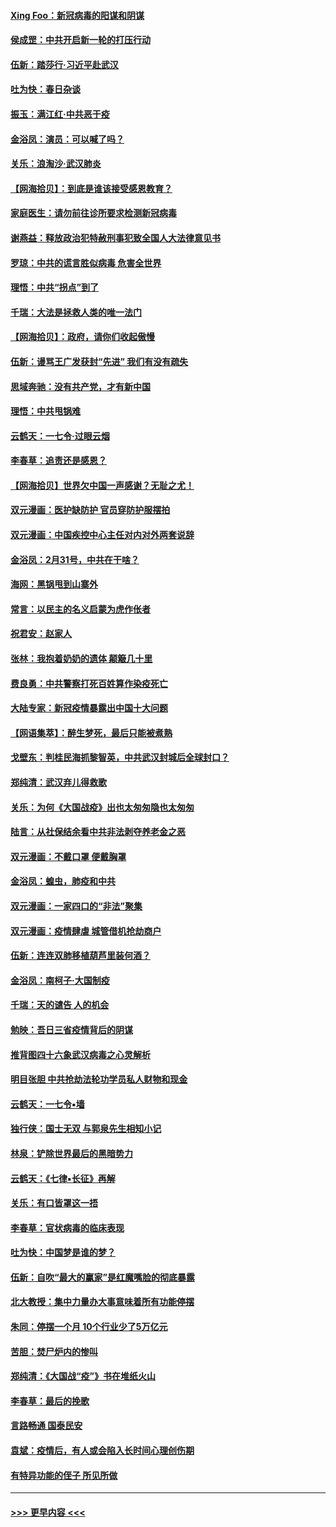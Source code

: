 #### [Xing Foo：新冠病毒的阳谋和阴谋](../pages/nsc993/n11936086.md?t=03130932) 
#### [侯成罡：中共开启新一轮的打压行动](../pages/nsc993/n11935730.md?t=03130932) 
#### [伍新：踏莎行‧习近平赴武汉](../pages/nsc993/n11935157.md?t=03130932) 
#### [吐为快：春日杂谈](../pages/nsc993/n11934776.md?t=03130932) 
#### [振玉：满江红‧中共恶于疫](../pages/nsc993/n11934647.md?t=03130932) 
#### [金浴凤：演员：可以喊了吗？](../pages/nsc993/n11934602.md?t=03130932) 
#### [关乐：浪淘沙·武汉肺炎](../pages/nsc993/n11931792.md?t=03130932) 
#### [【网海拾贝】：到底是谁该接受感恩教育？](../pages/nsc993/n11931552.md?t=03130932) 
#### [家庭医生：请勿前往诊所要求检测新冠病毒](../pages/nsc993/n11929190.md?t=03130932) 
#### [谢燕益：释放政治犯特赦刑事犯致全国人大法律意见书](../pages/nsc993/n11928978.md?t=03130932) 
#### [罗琼：中共的谎言胜似病毒 危害全世界](../pages/nsc993/n11922636.md?t=03130932) 
#### [理悟：中共“拐点”到了](../pages/nsc993/n11928496.md?t=03130932) 
#### [千瑞：大法是拯救人类的唯一法门](../pages/nsc993/n11927637.md?t=03130932) 
#### [【网海拾贝】：政府，请你们收起傲慢](../pages/nsc993/n11926932.md?t=03130932) 
#### [伍新：谩骂王广发获封“先进” 我们有没有疏失](../pages/nsc993/n11926101.md?t=03130932) 
#### [思域奔驰：没有共产党，才有新中国](../pages/nsc993/n11926058.md?t=03130932) 
#### [理悟：中共甩锅难](../pages/nsc993/n11925355.md?t=03130932) 
#### [云鹤天：一七令·过眼云烟](../pages/nsc993/n11925284.md?t=03130932) 
#### [李春草：追责还是感恩？](../pages/nsc993/n11925274.md?t=03130932) 
#### [【网海拾贝】世界欠中国一声感谢？无耻之尤！](../pages/nsc993/n11925239.md?t=03130932) 
#### [双元漫画：医护缺防护 官员穿防护服摆拍](../pages/nsc993/n11923899.md?t=03130932) 
#### [双元漫画：中国疾控中心主任对内对外两套说辞](../pages/nsc993/n11921994.md?t=03130932) 
#### [金浴凤：2月31号，中共在干啥？](../pages/nsc993/n11922706.md?t=03130932) 
#### [海网：黑锅甩到山寨外](../pages/nsc993/n11922688.md?t=03130932) 
#### [常言：以民主的名义启蒙为虎作伥者](../pages/nsc993/n11922217.md?t=03130932) 
#### [祝君安：赵家人](../pages/nsc993/n11922209.md?t=03130932) 
#### [张林：我抱着奶奶的遗体 颠簸几十里](../pages/nsc993/n11920945.md?t=03130932) 
#### [费良勇：中共警察打死百姓算作染疫死亡](../pages/nsc993/n11919264.md?t=03130932) 
#### [大陆专家：新冠疫情暴露出中国十大问题](../pages/nsc993/n11919187.md?t=03130932) 
#### [【网语集萃】：醉生梦死，最后只能被煮熟](../pages/nsc993/n11918994.md?t=03130932) 
#### [戈壁东：判桂民海抓黎智英，中共武汉封城后全球封口？](../pages/nsc993/n11917982.md?t=03130932) 
#### [郑纯清：武汉弃儿得救歌](../pages/nsc993/n11917881.md?t=03130932) 
#### [关乐：为何《大国战疫》出也太匆匆隐也太匆匆](../pages/nsc993/n11917792.md?t=03130932) 
#### [陆言：从社保结余看中共非法剥夺养老金之恶](../pages/nsc993/n11917084.md?t=03130932) 
#### [双元漫画：不戴口罩 便戴胸罩](../pages/nsc993/n11916447.md?t=03130932) 
#### [金浴凤：蝗虫，肺疫和中共](../pages/nsc993/n11916904.md?t=03130932) 
#### [双元漫画：一家四口的“非法”聚集](../pages/nsc993/n11916378.md?t=03130932) 
#### [双元漫画：疫情肆虐 城管借机抢劫商户](../pages/nsc993/n11916310.md?t=03130932) 
#### [伍新：连连双肺移植葫芦里装何酒？](../pages/nsc993/n11913667.md?t=03130932) 
#### [金浴凤：南柯子·大国制疫](../pages/nsc993/n11913657.md?t=03130932) 
#### [千瑞：天的谴告  人的机会](../pages/nsc993/n11913309.md?t=03130932) 
#### [勉映：吾日三省疫情背后的阴谋](../pages/nsc993/n11913079.md?t=03130932) 
#### [推背图四十六象武汉病毒之心灵解析](../pages/nsc993/n11911761.md?t=03130932) 
#### [明目张胆 中共抢劫法轮功学员私人财物和现金](../pages/nsc993/n11910262.md?t=03130932) 
#### [云鹤天：一七令▪墙](../pages/nsc993/n11910627.md?t=03130932) 
#### [独行侠：国士无双 与郭泉先生相知小记](../pages/nsc993/n11910613.md?t=03130932) 
#### [林泉：铲除世界最后的黑暗势力](../pages/nsc993/n11909320.md?t=03130932) 
#### [云鹤天：《七律▪长征》再解](../pages/nsc993/n11909327.md?t=03130932) 
#### [关乐：有口皆罩这一捂](../pages/nsc993/n11908393.md?t=03130932) 
#### [李春草：官状病毒的临床表现](../pages/nsc993/n11908339.md?t=03130932) 
#### [吐为快：中国梦是谁的梦？](../pages/nsc993/n11906564.md?t=03130932) 
#### [伍新：自吹“最大的赢家”是红魔嘴脸的彻底暴露](../pages/nsc993/n11906407.md?t=03130932) 
#### [北大教授：集中力量办大事意味着所有功能停摆](../pages/nsc993/n11904800.md?t=03130932) 
#### [朱同：停摆一个月 10个行业少了5万亿元](../pages/nsc993/n11904498.md?t=03130932) 
#### [苦胆：焚尸炉内的惨叫](../pages/nsc993/n11904479.md?t=03130932) 
#### [郑纯清：《大国战“疫”》书在堆纸火山](../pages/nsc993/n11904450.md?t=03130932) 
#### [李春草：最后的挽歌](../pages/nsc993/n11904441.md?t=03130932) 
#### [言路畅通 国泰民安](../pages/nsc993/n11904222.md?t=03130932) 
#### [袁斌：疫情后，有人或会陷入长时间心理创伤期](../pages/nsc993/n11901514.md?t=03130932) 
#### [有特异功能的侄子 所见所做](../pages/nsc993/n11901154.md?t=03130932) 

----
#### [ >>> 更早内容 <<< ](../indexes/nsc993-earlier.md)
